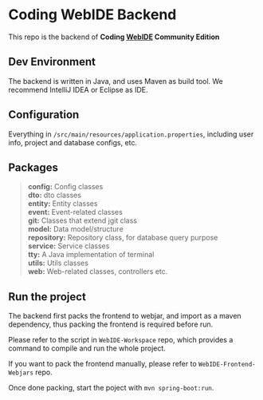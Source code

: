 # Coding WebIDE Backend

This repo is the backend of **Coding [WebIDE](https://ide.coding.net) Community Edition**

## Dev Environment

The backend is written in Java, and uses Maven as build tool. We recommend IntelliJ IDEA or Eclipse as IDE.

## Configuration

Everything in `/src/main/resources/application.properties`, including user info, project and database configs, etc.

## Packages

> **config:** Config classes  
> **dto:** dto classes  
> **entity:** Entity classes  
> **event:** Event-related classes  
> **git:** Classes that extend jgit class  
> **model:** Data model/structure  
> **repository:** Repository class, for database query purpose  
> **service:** Service classes  
> **tty:** A Java implementation of terminal  
> **utils:** Utils classes  
> **web:** Web-related classes, controllers etc.  

## Run the project

The backend first packs the frontend to webjar, and import as a maven dependency, thus packing the frontend is required before run.

Please refer to the script in `WebIDE-Workspace` repo, which provides a command to compile and run the whole project.

If you want to pack the frontend manually, please refer to `WebIDE-Frontend-Webjars` repo.

Once done packing, start the poject with `mvn spring-boot:run`.


